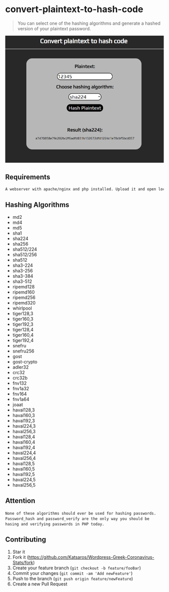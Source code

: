 # convert-plaintext-to-hash-code
> You can select one of the hashing algorithms and generate a hashed version of your plaintext password.

![](sample.png)

## Requirements
```sh
A webserver with apache/nginx and php installed. Upload it and open localhost/index.php in a browser.
```

## Hashing Algorithms
- md2
- md4
- md5
- sha1
- sha224
- sha256
- sha512/224
- sha512/256
- sha512
- sha3-224
- sha3-256
- sha3-384
- sha3-512
- ripemd128
- ripemd160
- ripemd256
- ripemd320
- whirlpool
- tiger128,3
- tiger160,3
- tiger192,3
- tiger128,4
- tiger160,4
- tiger192,4
- snefru
- snefru256
- gost
- gost-crypto
- adler32
- crc32
- crc32b
- fnv132
- fnv1a32
- fnv164
- fnv1a64
- joaat
- haval128,3
- haval160,3
- haval192,3
- haval224,3
- haval256,3
- haval128,4
- haval160,4
- haval192,4
- haval224,4
- haval256,4
- haval128,5
- haval160,5
- haval192,5
- haval224,5
- haval256,5

## Attention

`None of these algorithms should ever be used for hashing passwords. Password_hash and password_verify are the only way you should be hasing and verifying passwords in PHP today.`


## Contributing
1. Star it
2. Fork it (<https://github.com/Katsaros/Wordpress-Greek-Coronavirus-Stats/fork>)
3. Create your feature branch (`git checkout -b feature/fooBar`)
4. Commit your changes (`git commit -am 'Add newFeature'`)
5. Push to the branch (`git push origin feature/newFeature`)
6. Create a new Pull Request
